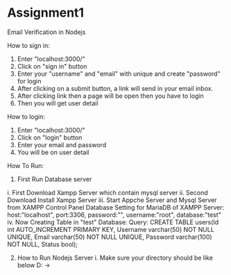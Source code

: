 # Assignment1
Email Verification in Nodejs

How to sign in:
1.  Enter "localhost:3000/" 
2.  Click on "sign in" button
3.  Enter your "username" and "email" with unique and create "password" for login
4.  After clicking on a submit button, a link will send in your email inbox.
5.  After clicking link then a page will be open then you have to login
6.  Then you will get user detail

How to login:
1.  Enter "localhost:3000/" 
2.  Click on "login" button
3.  Enter your email and password
4.  You will be on user detail

How To Run:

1.  First Run Database server

i.      First Download Xampp Server which contain mysql server
ii.     Second Download Install Xampp Server
iii.    Start Appche Server and Mysql Server from XAMPP Control Panel
          Database Setting for MariaDB of XAMPP Server:
          host:"localhost",
          port:3306,
          password:"",
          username:"root",
          database:"test"
iv.     Now Creating Table in "test" Database:
        Query: CREATE TABLE users(Id int AUTO_INCREMENT PRIMARY KEY, Username varchar(50) NOT NULL UNIQUE, Email varchar(50) NOT NULL           UNIQUE, Password varchar(100) NOT NULL, Status bool);


2.  How to Run Nodejs Server
i.  Make sure your directory should be like below
  D:
     ->
